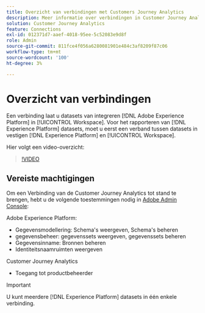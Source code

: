 ```yaml
---
title: Overzicht van verbindingen met Customers Journey Analytics
description: Meer informatie over verbindingen in Customer Journey Analytics.
solution: Customer Journey Analytics
feature: Connections
exl-id: 012371d7-aaef-4018-95ee-5c52083e9d8f
role: Admin
source-git-commit: 811fce4f056a6280081901e484c3af8209f87c06
workflow-type: tm+mt
source-wordcount: '100'
ht-degree: 3%

---
```


# Overzicht van verbindingen

Een verbinding laat u datasets van integreren [!DNL Adobe Experience Platform] in [!UICONTROL Workspace]. Voor het rapporteren van [!DNL Experience Platform] datasets, moet u eerst een verband tussen datasets in vestigen [!DNL Experience Platform] en [!UICONTROL Workspace].

Hier volgt een video-overzicht:

>[!VIDEO](https://video.tv.adobe.com/v/35111/?quality=12&learn=on)

## Vereiste machtigingen

Om een Verbinding van de Customer Journey Analytics tot stand te brengen, hebt u de volgende toestemmingen nodig in [Adobe Admin Console](https://helpx.adobe.com/enterprise/admin-guide.html/enterprise/using/manage-permissions-and-roles.ug.html):

Adobe Experience Platform:
* Gegevensmodellering: Schema&#39;s weergeven, Schema&#39;s beheren
* gegevensbeheer: gegevenssets weergeven, gegevenssets beheren
* Gegevensinname: Bronnen beheren
* Identiteitsnaamruimten weergeven

Customer Journey Analytics
* Toegang tot productbeheerder

>[!IMPORTANT]
>
>U kunt meerdere [!DNL Experience Platform] datasets in één enkele verbinding.
